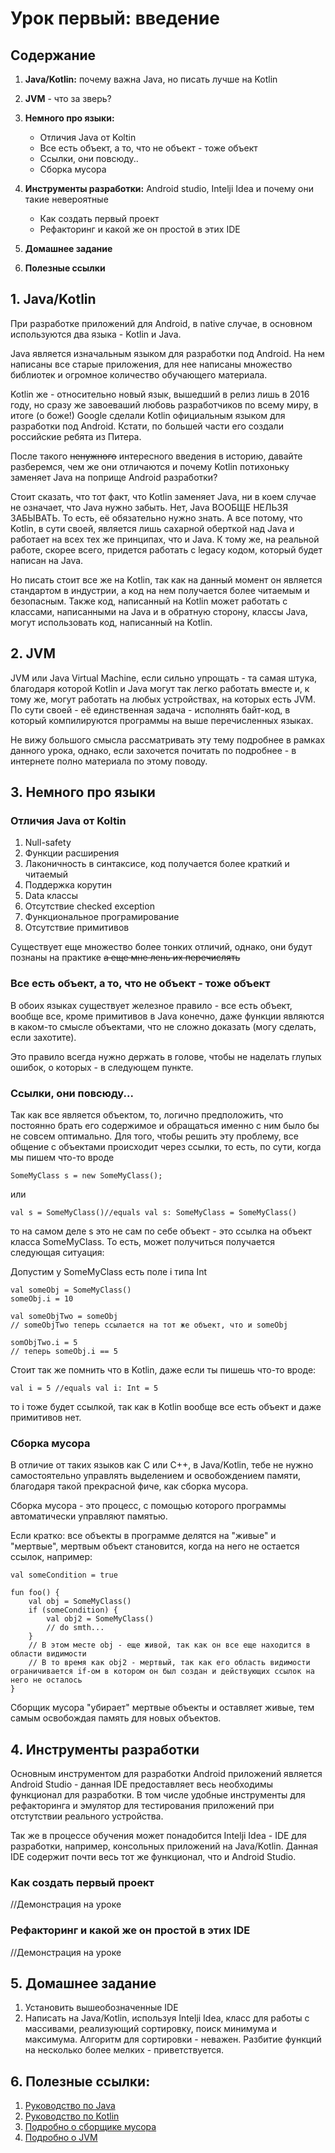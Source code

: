 # **Урок первый: введение**
## **Содержание**

1. **Java/Kotlin:** почему важна Java, но писать лучше на Kotlin

2. **JVM** - что за зверь?

3. **Немного про языки:**
    + Отличия Java от Koltin
    + Все есть объект, а то, что не объект - тоже объект
    + Ссылки, они повсюду..
    + Сборка мусора

4. **Инструменты разработки:** Android studio, Intelji Idea и почему они такие невероятные
    + Как создать первый проект
    + Рефакторинг и какой же он простой в этих IDE

5. **Домашнее задание**

6. **Полезные ссылки**

## **1. Java/Kotlin**

При разработке приложений для Android, в native случае, в основном используются два языка - Kotlin и Java. 

Java является изначальным языком для разработки под Android. На нем написаны все старые приложения, для нее написаны множество библиотек и огромное количество обучающего материала.

Kotlin же - относительно новый язык, вышедший в релиз лишь в 2016 году, но сразу же завоеваший любовь разработчиков по всему миру, в итоге (о боже!) Google сделали Kotlin официальным языком для разработки под Android. Кстати, по большей части его создали российские ребята из Питера.

После такого ~~ненужного~~ интересного введения в историю, давайте разберемся, чем же они отличаются и почему Kotlin потихоньку заменяет Java на поприще Android разработки?

Стоит сказать, что тот факт, что Kotlin заменяет Java, ни в коем случае не означает, что Java нужно забыть. Нет, Java ВООБЩЕ НЕЛЬЗЯ ЗАБЫВАТЬ. То есть, её обязательно нужно знать. А все потому, что Kotlin, в сути своей, является лишь сахарной оберткой над Java и работает на всех тех же принципах, что и Java. К тому же, на реальной работе, скорее всего, придется работать с legacy кодом, который будет написан на Java.

Но писать стоит все же на Kotlin, так как на данный момент он является стандартом в индустрии, а код на нем получается более читаемым и безопасным. Также код, написанный на Kotlin может работать с классами, написанными на Java и в обратную сторону, классы Java, могут использовать код, написанный на Kotlin.

## **2. JVM**

JVM или Java Virtual Machine, если сильно упрощать - та самая штука, благодаря которой Kotlin и Java могут так легко работать вместе и, к тому же, могут работать на любых устройствах, на которых есть JVM. По сути своей - её единственная задача - исполнять байт-код, в который компилируются программы на выше перечисленных языках.

Не вижу большого смысла рассматривать эту тему подробнее в рамках данного урока, однако, если захочется почитать по подробнее - в интернете полно материала по этому поводу.

## **3. Немного про языки**

### Отличия Java от Koltin

1. Null-safety
2. Функции расширения
3. Лаконичность в синтаксисе, код получается более краткий и читаемый
4. Поддержка корутин
5. Data классы
6. Отсутствие checked exception
7. Функциональное програмирование
8. Отсутствие примитивов

Существует еще множество более тонких отличий, однако, они будут познаны на практике ~~а еще мне лень их перечислять~~

### Все есть объект, а то, что не объект - тоже объект

В обоих языках существует железное правило - все есть объект, вообще все, кроме примитивов в Java конечно, даже функции являются в каком-то смысле объектами, что не сложно доказать (могу сделать, если захотите). 

Это правило всегда нужно держать в голове, чтобы не наделать глупых ошибок, о которых - в следующем пункте.

### Ссылки, они повсюду...

Так как все является объектом, то, логично предположить, что постоянно брать его содержимое и обращаться именно с ним было бы не совсем оптимально. Для того, чтобы решить эту проблему, все общение с объектами происходит через ссылки, то есть, по сути, когда мы пишем что-то вроде 

```
SomeMyClass s = new SomeMyClass();
``` 

или 

```
val s = SomeMyClass()//equals val s: SomeMyClass = SomeMyClass()
```
 
то на самом деле s это не сам по себе объект - это ссылка на объект класса SomeMyClass. То есть, может получиться получается следующая ситуация:

Допустим у SomeMyClass есть поле i типа Int

```
val someObj = SomeMyClass()
someObj.i = 10

val someObjTwo = someObj
// someObjTwo теперь ссылается на тот же объект, что и someObj

somObjTwo.i = 5
// теперь someObj.i == 5
```

Стоит так же помнить что в Kotlin, даже если ты пишешь что-то вроде: 

```
val i = 5 //equals val i: Int = 5
```

то i тоже будет ссылкой, так как в Kotlin вообще все есть объект и даже примитивов нет.

### Сборка мусора

В отличие от таких языков как С или С++, в Java/Kotlin, тебе не нужно самостоятельно управлять выделением и освобождением памяти, благодаря такой прекрасной фиче, как сборка мусора.

Сборка мусора - это процесс, с помощью которого программы автоматически управляют памятью. 

Если кратко: все объекты в программе делятся на "живые" и "мертвые", мертвым объект становится, когда на него не остается ссылок, например:

```
val someCondition = true

fun foo() {
    val obj = SomeMyClass()
    if (someCondition) {
        val obj2 = SomeMyClass()
        // do smth...
    }
    // В этом месте obj - еще живой, так как он все еще находится в области видимости
    // В то время как obj2 - мертвый, так как его область видимости ограничивается if-ом в котором он был создан и действующих ссылок на него не осталось
}
```

Сборщик мусора "убирает" мертвые объекты и оставляет живые, тем самым освобождая память для новых объектов.

## **4. Инструменты разработки**

Основным инструментом для разработки Android приложений является Android Studio - данная IDE предоставляет весь необходимы функционал для разработки. В том числе удобные инструменты для рефакторинга и эмулятор для тестирования приложений при отстутствии реального устройства.

Так же в процессе обучения может понадобится Intelji Idea - IDE для разработки, например, консольных приложений на Java/Kotlin. Данная IDE содержит почти весь тот же функционал, что и Android Studio. 

### Как создать первый проект

//Демонстрация на уроке

### Рефакторинг и какой же он простой в этих IDE
//Демонстрация на уроке

## **5. Домашнее задание**

1. Установить вышеобозначенные IDE 
2. Написать на Java/Kotlin, используя Intelji Idea, класс для работы с массивами, реализующий сортировку, поиск минимума и максимума. Алгоритм для сортировки - неважен. Разбитие функций на несколько более мелких - приветствуется.

## **6. Полезные ссылки:**

1. [Руководство по Java][1]
2. [Руководство по Kotlin][2]
3. [Подробно о сборщике мусора][3]
4. [Подробно о JVM][4]

[1]: https://metanit.com/java/tutorial/
[2]: https://metanit.com/kotlin/tutorial/
[3]: https://medium.com/nuances-of-programming/сборка-мусора-в-java-что-это-такое-и-как-работает-в-jvm-25bb2570b44c
[4]: https://nuancesprog.ru/p/15245/